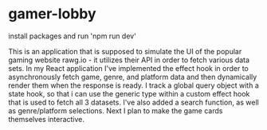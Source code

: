 # gamer-lobby

install packages and run 'npm run dev'

This is an application that is supposed to simulate the UI of the popular gaming website rawg.io - it utilizes their API in order to fetch various data sets. In my React application I've implemented the effect hook in order to asynchronously fetch game, genre, and platform data and then dynamically render them when the response is ready. I track a global query object with a state hook, so that i can use the generic type <T> within a custom effect hook that is used to fetch all 3 datasets. I've also added a search function, as well as genre/platform selections. Next I plan to make the game cards themselves interactive.
